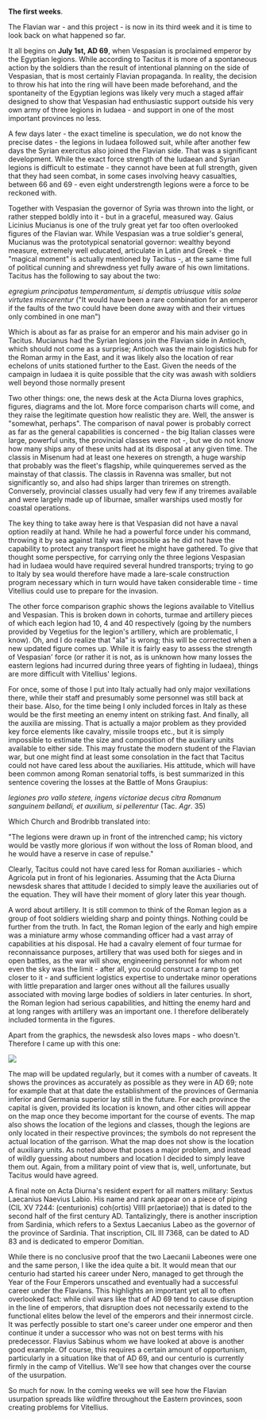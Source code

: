 **The first weeks**.

The Flavian war - and this project - is now in its third week and it is time to look back on what happened so far.

It all begins on **July 1st, AD 69**, when Vespasian is proclaimed emperor by the Egyptian legions. While according to Tacitus it is more of a spontaneous action by the soldiers than the result of intentional planning on the side of Vespasian, that is most certainly Flavian propaganda. In reality, the decision to throw his hat into the ring will have been made beforehand, and the spontaneity of the Egyptian legions was likely very much a staged affair designed to show that Vespasian had enthusiastic support outside his very own army of three legions in Iudaea - and support in one of the most important provinces no less.

A few days later - the exact timeline is speculation, we do not know the precise dates - the legions in Iudaea followed suit, while after another few days the Syrian exercitus also joined the Flavian side. That was a significant development. While the exact force strength of the Iudaean and Syrian legions is difficult to estimate - they cannot have been at full strength, given that they had seen combat, in some cases involving heavy casualties, between 66 and 69 - even eight understrength legions were a force to be reckoned with.

Together with Vespasian the governor of Syria was thrown into the light, or rather stepped boldly into it - but in a graceful, measured way. Gaius Licinius Mucianus is one of the truly great yet far too often overlooked figures of the Flavian war. While Vespasian was a true soldier's general, Mucianus was the prototypical senatorial governor: wealthy beyond measure, extremely well educated, articulate in Latin and Greek - the "magical moment" is actually mentioned by Tacitus -, at the same time full of political cunning and shrewdness yet fully aware of his own limitations. Tacitus has the following to say about the two:

*egregium principatus temperamentum, si demptis utriusque vitiis solae virtutes miscerentur* ("It would have been a rare combination for an emperor if the faults of the two could have been done away with and their virtues only combined in one man")

Which is about as far as praise for an emperor and his main adviser go in Tacitus. Mucianus had the Syrian legions join the Flavian side in Antioch, which should not come as a surprise; Antioch was the main logistics hub for the Roman army in the East, and it was likely also the location of rear echelons of units stationed further to the East. Given the needs of the campaign in Iudaea it is quite possible that the city was awash with soldiers well beyond those normally present

Two other things: one, the news desk at the Acta Diurna loves graphics, figures, diagrams and the lot. More force comparison charts will come, and they raise the legitimate question how realistic they are. Well, the answer is "somewhat, perhaps". The comparison of naval power is probably correct as far as the general capabilities is concerned - the big Italian classes were large, powerful units, the provincial classes were not -, but we do not know how many ships any of these units had at its disposal at any given time. The classis in Misenum had at least one hexeres on strength, a huge warship that probably was the fleet's flagship, while quinqueremes served as the mainstay of that classis. The classis in Ravenna was smaller, but not significantly so, and also had ships larger than triremes on strength. Conversely, provincial classes usually had very few if any triremes available and were largely made up of liburnae, smaller warships used mostly for coastal operations.

The key thing to take away here is that Vespasian did not have a naval option readily at hand. While he had a powerful force under his command, throwing it by sea against Italy was impossible as he did not have the capability to protect any transport fleet he might have gathered. To give that thought some perspective, for carrying only the three legions Vespasian had in Iudaea would have required several hundred transports; trying to go to Italy by sea would therefore have made a lare-scale construction program necessary which in turn would have taken considerable time - time Vitellius could use to prepare for the invasion. 

The other force comparison graphic shows the legions available to Vitellius and Vespasian. This is broken down in cohorts, turmae and artillery pieces of which each legion had 10, 4 and 40 respectively (going by the numbers provided by Vegetius for the legion's artillery, which are problematic, I know). Oh, and I do realize that "ala" is wrong; this will be corrected when a new updated figure comes up. While it is fairly easy to assess the strength of Vespasian' force (or rather it is not, as is unknown how many losses the eastern legions had incurred during three years of fighting in Iudaea), things are more difficult with Vitellius' legions. 

For once, some of those I put into Italy actually had only major vexillations there, while their staff and presumably some personnel was still back at their base. Also, for the time being I only included forces in Italy as these would be the first meeting an enemy intent on striking fast. And finally, all the auxilia are missing. That is actually a major problem as they provided key force elements like cavalry, missile troops etc., but it is simply impossible to estimate the size and composition of the auxiliary units available to either side. This may frustate the modern student of the Flavian war, but one might find at least some consolation in the fact that Tacitus could not have cared less about the auxiliaries. His attitude, which will have been common among Roman senatorial toffs, is best summarized in this sentence covering the losses at the Battle of Mons Graupius:

*legiones pro vallo stetere, ingens victoriae decus citra Romanum sanguinem bellandi, et auxilium, si pellerentur* (Tac. *Agr*. 35)

Which Church and Brodribb translated into:

"The legions were drawn up in front of the intrenched camp; his victory would be vastly more glorious if won without the loss of Roman blood, and he would have a reserve in case of repulse." 

Clearly, Tacitus could not have cared less for Roman auxiliaries - which Agricola put in front of his legionaries. Assuming that the Acta Diurna newsdesk shares that attitude I decided to simply leave the auxiliaries out of the equation. They will have their moment of glory later this year though.

A word about artillery. It is still common to think of the Roman legion as a group of foot soldiers wielding sharp and pointy things. Nothing could be further from the truth. In fact, the Roman legion of the early and high empire was a miniature army whose commanding officer had a vast array of capabilities at his disposal. He had a cavalry element of four turmae for reconnaissance purposes, artillery that was used both for sieges and in open battles, as the war will show, engineering personnel for whom not even the sky was the limit - after all, you could construct a ramp to get closer to it - and sufficient logistics expertise to undertake minor operations with little preparation and larger ones without all the failures usually associated with moving large bodies of soldiers in later centuries. In short, the Roman legion had serious capabilities, and hitting the enemy hard and at long ranges with artillery was an important one. I therefore deliberately included tormenta in the figures.

Apart from the graphics, the newsdesk also loves maps - who doesn't. Therefore I came up with this one:

![](https://raw.githubusercontent.com/ActaDiurna.github.io/_posts/usurpation_1.png)

The map will be updated regularly, but it comes with a number of caveats. It shows the provinces as accurately as possible as they were in AD 69; note for example that at that date the establishment of the provinces of Germania inferior and Germania superior lay still in the future. For each province the capital is given, provided its location is known, and other cities will appear on the map once they become important for the course of events. The map also shows the location of the legions and classes, though the legions are only located in their respective provinces; the symbols do not represent the actual location of the garrison. What the map does not show is the location of auxiliary units. As noted above that poses a major problem, and instead of wildly guessing about numbers and location I decided to simply leave them out. Again, from a military point of view that is, well, unfortunate, but Tacitus would have agreed.

A final note on Acta Diurna's resident expert for all matters military: Sextus Laecanius Naevius Labio. His name and rank appear on a piece of piping (CIL XV 7244: (centurionis) coh(ortis) VIIII pr(aetoriae)) that is dated to the second half of the first century AD. Tantalizingly, there is another inscription from Sardinia, which refers to a Sextus Laecanius Labeo as the governor of the province of Sardinia. That inscription, CIL III 7368, can be dated to AD 83 and is dedicated to emperor Domitian. 

While there is no conclusive proof that the two Laecanii Labeones were one and the same person, I like the idea quite a bit. It would mean that our centurio had started his career under Nero, managed to get through the Year of the Four Emperors unscathed and eventually had a successful career under the Flavians. This highlights an important yet all to often overlooked fact: while civil wars like that of AD 69 tend to cause disruption in the line of emperors, that disruption does not necessarily extend to the functional elites below the level of the emperors and their innermost circle. It was perfectly possible to start one's career under one emperor and then continue it under a successor who was not on best terms with his predecessor. Flavius Sabinus whom we have looked at above is another good example. Of course, this requires a certain amount of opportunism, particularly in a situation like that of AD 69, and our centurio is currently firmly in the camp of Vitellius. We'll see how that changes over the course of the usurpation.

So much for now. In the coming weeks we will see how the Flavian usurpation spreads like wildfire throughout the Eastern provinces, soon creating problems for Vitellius.

